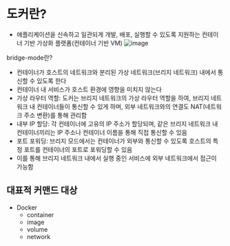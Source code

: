 # 도커란?
- 애플리케이션을 신속하고 일관되게 개발, 배포, 실행할 수 있도록 지원하는 컨테이너 기반 가상화 플랫폼(컨테이너 기반 VM)
![image](https://github.com/user-attachments/assets/91c4d3db-2781-4d8b-be20-f994cdb08918)

bridge-mode란?
- 컨테이너가 호스트의 네트워크와 분리된 가상 네트워크(브리지 네트워크) 내에서 통신할 수 있도록 한다
- 컨테이너 내 서비스가 호스트 환경에 영향을 미치지 않는다
- 가상 라우터 역할: 도커는 브리지 네트워크의 가상 라우터 역할을 하여, 브리지 네트워크 내 컨테이너들이 통신할 수 있게 하며, 외부 네트워크와의 연결도 NAT(네트워크 주소 변환)를 통해 관리함
- 내부 IP 할당: 각 컨테이너에 고유의 IP 주소가 할당되며, 같은 브리지 네트워크 내 컨테이너끼리는 IP 주소나 컨테이너 이름을 통해 직접 통신할 수 있음
- 포트 포워딩: 브리지 모드에서는 컨테이너가 외부와 통신할 수 있도록 호스트의 특정 포트를 컨테이너의 포트로 포워딩할 수 있음
- 이를 통해 브리지 네트워크 내에서 실행 중인 서비스에 외부 네트워크에서 접근이 가능함

## 대표적 커맨드 대상
- Docker
  - container
  - image
  - volume
  - network
